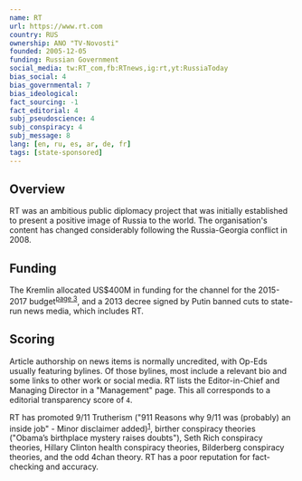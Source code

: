 ```yaml
---
name: RT
url: https://www.rt.com
country: RUS
ownership: ANO "TV-Novosti"
founded: 2005-12-05
funding: Russian Government
social_media: tw:RT_com,fb:RTnews,ig:rt,yt:RussiaToday
bias_social: 4
bias_governmental: 7
bias_ideological:
fact_sourcing: -1
fact_editorial: 4
subj_pseudoscience: 4
subj_conspiracy: 4
subj_message: 8
lang: [en, ru, es, ar, de, fr]
tags: [state-sponsored]
---
```


## Overview
RT was an ambitious public diplomacy project that was initially established to present a  positive image of Russia to the world. The organisation's content has changed considerably following the Russia-Georgia conflict in 2008.

## Funding
The Kremlin allocated US$400M in funding for the channel for the 2015-2017 budget<sup>[page 3](https://www.politico.eu/wp-content/uploads/2020/09/RT.pdf)</sup>, and a 2013 decree signed by Putin banned cuts to state-run news media, which includes RT.

## Scoring
Article authorship on news items is normally uncredited, with Op-Eds usually featuring bylines. Of those bylines, most include a relevant bio and some links to other work or social media. RT lists the Editor-in-Chief and Managing Director in a "Management" page. This all corresponds to a editorial transparency score of `4`.

RT has promoted 9/11 Trutherism ("911 Reasons why 9/11 was (probably) an inside job" - Minor disclaimer added)<sup>[1](http://web.archive.org/web/20200810165611/https://www.rt.com/usa/nine-eleven-attack-job/)</sup>, birther conspiracy theories ("Obama’s birthplace mystery raises doubts"), Seth Rich conspiracy theories, Hillary Clinton health conspiracy theories, Bilderberg conspiracy theories, and the odd 4chan theory. RT has a poor reputation for fact-checking and accuracy.

